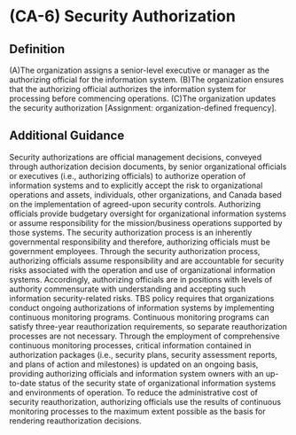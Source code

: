 
# (CA-6) Security Authorization

## Definition

(A)The organization assigns a senior-level executive or manager as the authorizing official for the information system.
(B)The organization ensures that the authorizing official authorizes the information system for processing before commencing operations.
(C)The organization updates the security authorization [Assignment: organization-defined frequency].

## Additional Guidance

Security authorizations are official management decisions, conveyed through authorization decision documents, by senior organizational officials or executives (i.e., authorizing officials) to authorize operation of information systems and to explicitly accept the risk to organizational operations and assets, individuals, other organizations, and Canada based on the implementation of agreed-upon security controls. Authorizing officials provide budgetary oversight for organizational information systems or assume responsibility for the mission/business operations supported by those systems. The security authorization process is an inherently governmental responsibility and therefore, authorizing officials must be government employees. Through the security authorization process, authorizing officials assume responsibility and are accountable for security risks associated with the operation and use of organizational information systems. Accordingly, authorizing officials are in positions with levels of authority commensurate with understanding and accepting such information security-related risks. TBS policy requires that organizations conduct ongoing authorizations of information systems by implementing continuous monitoring programs. Continuous monitoring programs can satisfy three-year reauthorization requirements, so separate reauthorization processes are not necessary. Through the employment of comprehensive continuous monitoring processes, critical information contained in authorization packages (i.e., security plans, security assessment reports, and plans of action and milestones) is updated on an ongoing basis, providing authorizing officials and information system owners with an up-to-date status of the security state of organizational information systems and environments of operation. To reduce the administrative cost of security reauthorization, authorizing officials use the results of continuous monitoring processes to the maximum extent possible as the basis for rendering reauthorization decisions.
